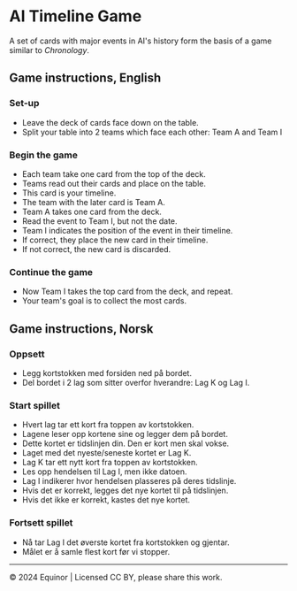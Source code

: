 # AI Timeline Game

A set of cards with major events in AI's history form the basis of a game similar to _Chronology_.


## Game instructions, English

### Set-up
- Leave the deck of cards face down on the table.
- Split your table into 2 teams which face each other: Team A and Team I

### Begin the game
- Each team take one card from the top of the deck.
- Teams read out their cards and place on the table.
- This card is your timeline.
- The team with the later card is Team A.
- Team A takes one card from the deck.
- Read the event to Team I, but not the date.
- Team I indicates the position of the event in their timeline.
- If correct, they place the new card in their timeline.
- If not correct, the new card is discarded.

### Continue the game
- Now Team I takes the top card from the deck, and repeat.
- Your team's goal is to collect the most cards.


## Game instructions, Norsk

### Oppsett
- Legg kortstokken med forsiden ned på bordet.
- Del bordet i 2 lag som sitter overfor hverandre: Lag K og Lag I.

### Start spillet
- Hvert lag tar ett kort fra toppen av kortstokken.
- Lagene leser opp kortene sine og legger dem på bordet.
- Dette kortet er tidslinjen din. Den er kort men skal vokse.
- Laget med det nyeste/seneste kortet er Lag K.
- Lag K tar ett nytt kort fra toppen av kortstokken.
- Les opp hendelsen til Lag I, men ikke datoen.
- Lag I indikerer hvor hendelsen plasseres på deres tidslinje.
- Hvis det er korrekt, legges det nye kortet til på tidslinjen.
- Hvis det ikke er korrekt, kastes det nye kortet.

### Fortsett spillet
- Nå tar Lag I det øverste kortet fra kortstokken og gjentar.
- Målet er å samle flest kort før vi stopper.

---

&copy; 2024 Equinor | Licensed CC BY, please share this work.